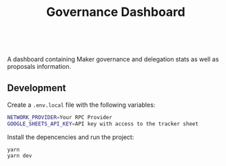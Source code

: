 <h1 align="center" style="margin-top: 1em; margin-bottom: 3em;">Governance Dashboard</h1>

A dashboard containing Maker governance and delegation stats as well as proposals information.

## Development

Create a `.env.local` file with the following variables:

```bash
NETWORK_PROVIDER=Your RPC Provider
GOOGLE_SHEETS_API_KEY=API key with access to the tracker sheet
```

Install the depencencies and run the project:

```bash
yarn
yarn dev
```
